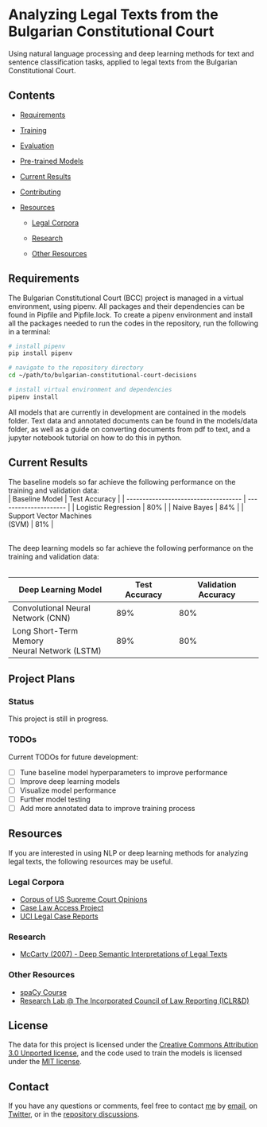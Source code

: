 # Analyzing Legal Texts from the Bulgarian Constitutional Court

Using natural language processing and deep learning methods for text and sentence classification tasks, applied to legal texts from the Bulgarian Constitutional Court.

## Contents

- [Requirements](#requirements)

- [Training](#training)

- [Evaluation](#evaluation)

- [Pre-trained Models](#pre-trained-models)

- [Current Results](#current-results)

- [Contributing](#contributing)

- [Resources](#resources)

  - [Legal Corpora](#legal-corpora)

  - [Research](#research)

  - [Other Resources](#other-resources)

## Requirements

The Bulgarian Constitutional Court (BCC) project is managed in a virtual environment, using pipenv. All packages and their dependencies can be found in Pipfile and Pipfile.lock. To create a pipenv environment and install all the packages needed to run the codes in the repository, run the following in a terminal:

````bash
# install pipenv
pip install pipenv

# navigate to the repository directory
cd ~/path/to/bulgarian-constitutional-court-decisions

# install virtual environment and dependencies
pipenv install
````

All models that are currently in development are contained in the models folder. Text data and annotated documents can be found in the models/data folder, as well as a guide on converting documents from pdf to text, and a jupyter notebook tutorial on how to do this in python.

## Current Results

The baseline models so far achieve the following performance on the training and validation data:
</br>
| Baseline Model                       | Test Accuracy         |
| ------------------------------------ | --------------------- |
| Logistic Regression                  |         80%           |
| Naive Bayes                          |         84%           |
| Support Vector Machines </br> (SVM)  |         81%           |

</br>
The deep learning models so far achieve the following performance on the training and validation data:
</br></br>

| Deep Learning Model                                 | Test Accuracy         | Validation Accuracy       |
| --------------------------------------------------- | --------------------- | ------------------------- |
| Convolutional Neural </br> Network (CNN)            |         89%           |           80%             |
| Long Short-Term Memory </br> Neural Network (LSTM)  |         89%           |           80%             |

## Project Plans

### Status

This project is still in progress.

### TODOs

Current TODOs for future development:

- [ ] Tune baseline model hyperparameters to improve performance
- [ ] Improve deep learning models
- [ ] Visualize model performance
- [ ] Further model testing
- [ ] Add more annotated data to improve training process

## Resources

If you are interested in using NLP or deep learning methods for analyzing legal texts, the following resources may be useful.

### Legal Corpora

- [Corpus of US Supreme Court Opinions](https://www.english-corpora.org/scotus/)
- [Case Law Access Project](https://case.law/tools/)
- [UCI Legal Case Reports](https://archive.ics.uci.edu/ml/datasets/Legal+Case+Reports)

### Research

- [McCarty (2007) - Deep Semantic Interpretations of Legal Texts](https://www.cs.rutgers.edu/~mccarty/research/icail07-acm.pdf)

### Other Resources

- [spaCy Course](https://github.com/ines/spacy-course)
- [Research Lab @ The Incorporated Council of Law Reporting (ICLR&D)](https://research.iclr.co.uk/)

## License

The data for this project is licensed under the [Creative Commons Attribution 3.0 Unported license](https://creativecommons.org/licenses/by/3.0/), and the code used to train the models is licensed under the [MIT license](LICENSE.md).

## Contact

If you have any questions or comments, feel free to contact [me](https://github.com/paulj1989) by [email](mailto:paul@paulrjohnson.net), on [Twitter](https://twitter.com/paul_johnson89), or in the [repository discussions](https://github.com/Paulj1989/bulgarian-constitutional-court-decisions/discussions).
